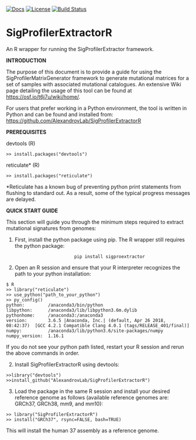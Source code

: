 [![Docs](https://img.shields.io/badge/docs-latest-blue.svg)](https://osf.io/s93d5/wiki/home/) [![License](https://img.shields.io/badge/License-BSD\%202--Clause-orange.svg)](https://opensource.org/licenses/BSD-2-Clause) [![Build Status](https://travis-ci.com/AlexandrovLab/SigProfilerMatrixGeneratorR.svg?branch=master)](https://travis-ci.com/AlexandrovLab/SigProfilerMatrixGeneratorR)

# SigProfilerExtractorR
An R wrapper for running the SigProfilerExtractor framework.

**INTRODUCTION**

The purpose of this document is to provide a guide for using the SigProfilerMatrixGenerator framework to generate mutational matrices for a set of samples with associated mutational catalogues. An extensive Wiki page detailing the usage of this tool can be found at https://osf.io/t6j7u/wiki/home/. 

For users that prefer working in a Python environment, the tool is written in Python and can be found and installed from: https://github.com/AlexandrovLab/SigProfilerExtractorR

**PREREQUISITES**

devtools  (R) 
```
>> install.packages("devtools")
```
reticulate* (R) 
```
>> install.packages("reticulate")  
```

*Reticulate has a known bug of preventing python print statements from flushing to standard out. As a result, some of the typical progress messages are delayed.

**QUICK START GUIDE**

This section will guide you through the minimum steps required to extract mutational signatures from genomes:
1. First, install the python package using pip. The R wrapper still requires the python package:
```
                          pip install sigproextractor
```
2. Open an R session and ensure that your R interpreter recognizes the path to your python installation:
```
$ R
>> library("reticulate")
>> use_python("path_to_your_python")
>> py_config()
python:         /anaconda3/bin/python
libpython:      /anaconda3/lib/libpython3.6m.dylib
pythonhome:     /anaconda3:/anaconda3
version:        3.6.5 |Anaconda, Inc.| (default, Apr 26 2018, 08:42:37)  [GCC 4.2.1 Compatible Clang 4.0.1 (tags/RELEASE_401/final)]
numpy:          /anaconda3/lib/python3.6/site-packages/numpy
numpy_version:  1.16.1
```
If you do not see your python path listed, restart your R session and rerun the above commands in order.

2. Install SigProfilerExtractorR using devtools:
```
>>library("devtools")
>>install_github("AlexandrovLab/SigProfilerExtractorR")
```
3. Load the package in the same R session and install your desired reference genome as follows (available reference genomes are: GRCh37, GRCh38, mm9, and mm10):
```
>> library("SigProfilerExtractorR")
>> install("GRCh37", rsync=FALSE, bash=TRUE)
```

This will install the human 37 assembly as a reference genome.
